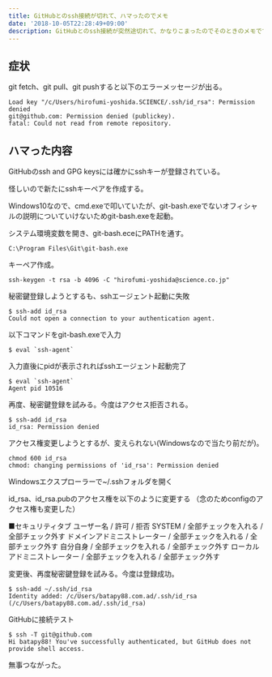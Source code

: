 ```yaml
---
title: GitHubとのssh接続が切れて、ハマったのでメモ
date: '2018-10-05T22:28:49+09:00'
description: GitHubとのssh接続が突然途切れて、かなりこまったのでそのときのメモです。
---
```


## 症状
git fetch、git pull、git pushすると以下のエラーメッセージが出る。
```
Load key "/c/Users/hirofumi-yoshida.SCIENCE/.ssh/id_rsa": Permission denied
git@github.com: Permission denied (publickey).
fatal: Could not read from remote repository.
```

## ハマった内容
GitHubのssh and GPG keysには確かにsshキーが登録されている。

怪しいので新たにsshキーペアを作成する。

Windows10なので、cmd.exeで叩いていたが、git-bash.exeでないオフィシャルの説明についていけないためgit-bash.exeを起動。

システム環境変数を開き、git-bash.eceにPATHを通す。

```
C:\Program Files\Git\git-bash.exe
```

キーペア作成。
```
ssh-keygen -t rsa -b 4096 -C "hirofumi-yoshida@science.co.jp"
```

秘密鍵登録しようとするも、sshエージェント起動に失敗

```
$ ssh-add id_rsa
Could not open a connection to your authentication agent.
```


以下コマンドをgit-bash.exeで入力

```
$ eval `ssh-agent`
```

入力直後にpidが表示されればsshエージェント起動完了

```
$ eval `ssh-agent`
Agent pid 10516
```

再度、秘密鍵登録を試みる。今度はアクセス拒否される。

```
$ ssh-add id_rsa
id_rsa: Permission denied
```


アクセス権変更しようとするが、変えられない(Windowsなので当たり前だが)。

```
chmod 600 id_rsa
chmod: changing permissions of 'id_rsa': Permission denied
```

Windowsエクスプローラーで~/.sshフォルダを開く

id_rsa、id_rsa.pubのアクセス権を以下のように変更する
（念のためconfigのアクセス権も変更した）


■セキュリティタブ
ユーザー名 / 許可 / 拒否
SYSTEM / 全部チェックを入れる / 全部チェック外す
ドメインアドミニストレーター / 全部チェックを入れる / 全部チェック外す
自分自身 / 全部チェックを入れる / 全部チェック外す
ローカルアドミニストレーター / 全部チェックを入れる / 全部チェック外す


変更後、再度秘密鍵登録を試みる。今度は登録成功。

```
$ ssh-add ~/.ssh/id_rsa
Identity added: /c/Users/batapy88.com.ad/.ssh/id_rsa (/c/Users/batapy88.com.ad/.ssh/id_rsa)
```

GitHubに接続テスト

```
$ ssh -T git@github.com
Hi batapy88! You've successfully authenticated, but GitHub does not provide shell access.
```

無事つながった。
